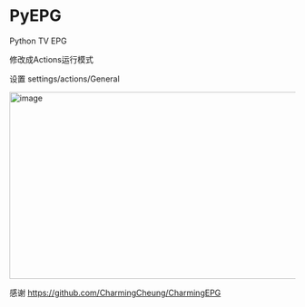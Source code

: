# PyEPG
Python TV EPG

修改成Actions运行模式

设置 settings/actions/General

<img width="724" height="330" alt="image" src="https://github.com/user-attachments/assets/db7fa6f4-604d-421d-a41e-1e77a0c4de3c" />


感谢
https://github.com/CharmingCheung/CharmingEPG
